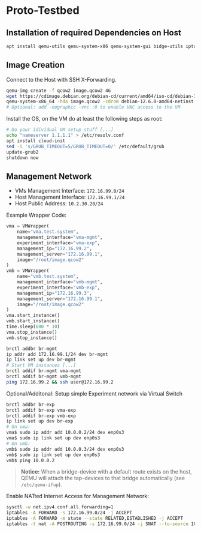 # Proto-Testbed

## Installation of required Dependencies on Host
```bash
apt install qemu-utils qemu-system-x86 qemu-system-gui bidge-utils iptables net-tools genisoimage
```

## Image Creation
Connect to the Host with SSH X-Forwarding.

```bash
qemu-img create -f qcow2 image.qcow2 4G
wget https://cdimage.debian.org/debian-cd/current/amd64/iso-cd/debian-12.6.0-amd64-netinst.iso
qemu-system-x86_64 -hda image.qcow2 -cdrom debian-12.6.0-amd64-netinst.iso -boot d -m 1024 -enable-kvm
# Optional: add -nographic -vnc :0 to enable VNC access to the VM
```

Install the OS, on the VM do at least the following steps as root:
```bash
# Do your idividual VM setup stuff [...]
echo "nameserver 1.1.1.1" > /etc/resolv.conf
apt install cloud-init
sed -i 's/GRUB_TIMEOUT=5/GRUB_TIMEOUT=0/' /etc/default/grub
update-grub2
shutdown now
```

## Management Network
- VMs Management Interface: `172.16.99.0/24`
- Host Management Interface: `172.16.99.1/24`
- Host Public Address: `10.2.30.20/24`

Example Wrapper Code:
```python
vma = VMWrapper(
    name="vma.test.system", 
    management_interface="vma-mgmt", 
    experiment_interface="vma-exp", 
    management_ip="172.16.99.2", 
    management_server="172.16.99.1", 
    image="/root/image.qcow2"
)
vmb = VMWrapper(
    name="vmb.test.system", 
    management_interface="vmb-mgmt", 
    experiment_interface="vmb-exp", 
    management_ip="172.16.99.3", 
    management_server="172.16.99.1", 
    image="/root/image.qcow2"
)
vma.start_instance()
vmb.start_instance()
time.sleep(600 * 10)
vma.stop_instance()
vmb.stop_instance()
```

```bash
brctl addbr br-mgmt
ip addr add 172.16.99.1/24 dev br-mgmt
ip link set up dev br-mgmt
# Start VM instances [...]
brctl addif br-mgmt vma-mgmt
brctl addif br-mgmt vmb-mgmt
ping 172.16.99.2 && ssh user@172.16.99.2
```

Optional/Additonal: Setup simple Experiment network via Virtual Switch 
```bash
brctl addbr br-exp
brctl addif br-exp vma-exp
brctl addif br-exp vmb-exp
ip link set up dev br-exp
# On vma:
vma$ sudo ip addr add 10.0.0.2/24 dev enp0s3
vma$ sudo ip link set up dev enp0s3
# On vmb:
vmb$ sudo ip addr add 10.0.0.3/24 dev enp0s3
vmb$ sudo ip link set up dev enp0s3
vmb$ ping 10.0.0.2
```

> **Notice:** When a bridge-device with a default route exists on the host,
> QEMU will attach the tap-devices to that bridge automatically 
> (see `/etc/qemu-ifup`).

Enable NATted Internet Access for Management Network:
```bash
sysctl -w net.ipv4.conf.all.forwarding=1
iptables -A FORWARD -s 172.16.99.0/24 -j ACCEPT
iptables -A FORWARD -m state --state RELATED,ESTABLISHED -j ACCEPT
iptables -t nat -A POSTROUTING -s 172.16.99.0/24 -j SNAT --to-source 10.2.30.20
```

